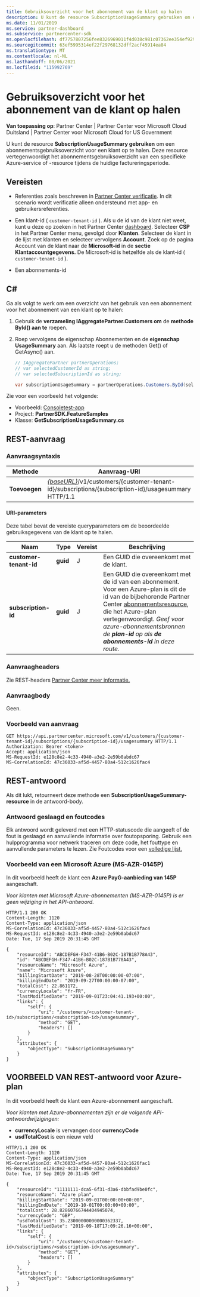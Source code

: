 ```yaml
---
title: Gebruiksoverzicht voor het abonnement van de klant op halen
description: U kunt de resource SubscriptionUsageSummary gebruiken om een abonnementsgebruiksoverzicht van een specifieke Azure-service of -resource op te halen tijdens de huidige factureringsperiode.
ms.date: 11/01/2019
ms.service: partner-dashboard
ms.subservice: partnercenter-sdk
ms.openlocfilehash: df7757807256fee8326969011f4d038c981c07362ee354ef929e592a7931a728
ms.sourcegitcommit: 63ef5995314ef22f29768132dff2acf45914ea84
ms.translationtype: MT
ms.contentlocale: nl-NL
ms.lasthandoff: 08/06/2021
ms.locfileid: "115992769"
---
```

# <a name="get-usage-summary-for-customers-subscription"></a>Gebruiksoverzicht voor het abonnement van de klant op halen

**Van toepassing op**: Partner Center | Partner Center voor Microsoft Cloud Duitsland | Partner Center voor Microsoft Cloud for US Government

U kunt de resource **SubscriptionUsageSummary gebruiken** om een abonnementsgebruiksoverzicht voor een klant op te halen. Deze resource vertegenwoordigt het abonnementsgebruiksoverzicht van een specifieke Azure-service of -resource tijdens de huidige factureringsperiode.

## <a name="prerequisites"></a>Vereisten

- Referenties zoals beschreven in [Partner Center verificatie](partner-center-authentication.md). In dit scenario wordt verificatie alleen ondersteund met app- en gebruikersreferenties.

- Een klant-id ( `customer-tenant-id` ). Als u de id van de klant niet weet, kunt u deze op zoeken in het Partner Center [dashboard](https://partner.microsoft.com/dashboard). Selecteer **CSP** in het Partner Center menu, gevolgd door **Klanten**. Selecteer de klant in de lijst met klanten en selecteer vervolgens **Account**. Zoek op de pagina Account van de klant naar de **Microsoft-id** in de **sectie Klantaccountgegevens.** De Microsoft-id is hetzelfde als de klant-id ( `customer-tenant-id` ).

- Een abonnements-id

## <a name="c"></a>C\#

Ga als volgt te werk om een overzicht van het gebruik van een abonnement voor het abonnement van een klant op te halen:

1. Gebruik de **verzameling IAggregatePartner.Customers om** de **methode ById() aan te** roepen.

2. Roep vervolgens de eigenschap Abonnementen en de **eigenschap UsageSummary** aan. Als laatste roept u de methoden Get() of GetAsync() aan.

    ``` csharp
    // IAggregatePartner partnerOperations;
    // var selectedCustomerId as string;
    // var selectedSubscriptionId as string;

    var subscriptionUsageSummary = partnerOperations.Customers.ById(selectedCustomerId).Subscriptions.ById(selectedSubscriptionId).UsageSummary.Get();
    ```

Zie voor een voorbeeld het volgende:

- Voorbeeld: [Consoletest-app](console-test-app.md)
- Project: **PartnerSDK.FeatureSamples**
- Klasse: **GetSubscriptionUsageSummary.cs**

## <a name="rest-request"></a>REST-aanvraag

### <a name="request-syntax"></a>Aanvraagsyntaxis

| Methode  | Aanvraag-URI                                                                                                                        |
|---------|------------------------------------------------------------------------------------------------------------------------------------|
| **Toevoegen** | [*{baseURL}*](partner-center-rest-urls.md)/v1/customers/{customer-tenant-id}/subscriptions/{subscription-id}/usagesummary HTTP/1.1 |

#### <a name="uri-parameters"></a>URI-parameters

Deze tabel bevat de vereiste queryparameters om de beoordeelde gebruiksgegevens van de klant op te halen.

| Naam                   | Type     | Vereist | Beschrijving                               |
|------------------------|----------|----------|-------------------------------------------|
| **customer-tenant-id** | **guid** | J        | Een GUID die overeenkomt met de klant.     |
| **subscription-id**    | **guid** | J        | Een GUID die overeenkomt met de id van een abonnement. Voor een Azure-plan is dit de id van de bijbehorende Partner Center [abonnementsresource](subscription-resources.md#subscription), die het Azure-plan vertegenwoordigt. *Geef voor azure-abonnementsbronnen de **plan-id** op als **de abonnements-id** in deze route.* |

### <a name="request-headers"></a>Aanvraagheaders

Zie REST-headers [Partner Center meer informatie.](headers.md)

### <a name="request-body"></a>Aanvraagbody

Geen.

### <a name="request-example"></a>Voorbeeld van aanvraag

```http
GET https://api.partnercenter.microsoft.com/v1/customers/{customer-tenant-id}/subscriptions/{subscription-id}/usagesummary HTTP/1.1
Authorization: Bearer <token>
Accept: application/json
MS-RequestId: e128c8e2-4c33-4940-a3e2-2e59b0abdc67
MS-CorrelationId: 47c36033-af5d-4457-80a4-512c1626fac4
```

## <a name="rest-response"></a>REST-antwoord

Als dit lukt, retourneert deze methode een **SubscriptionUsageSummary-resource** in de antwoord-body.

### <a name="response-success-and-error-codes"></a>Antwoord geslaagd en foutcodes

Elk antwoord wordt geleverd met een HTTP-statuscode die aangeeft of de fout is geslaagd en aanvullende informatie over foutopsporing. Gebruik een hulpprogramma voor netwerk traceren om deze code, het fouttype en aanvullende parameters te lezen. Zie Foutcodes voor een [volledige lijst.](error-codes.md)

### <a name="response-example-for-microsoft-azure-ms-azr-0145p-subscriptions"></a>Voorbeeld van een Microsoft Azure (MS-AZR-0145P)

In dit voorbeeld heeft de klant een **Azure PayG-aanbieding van 145P** aangeschaft.

*Voor klanten met Microsoft Azure-abonnementen (MS-AZR-0145P) is er geen wijziging in het API-antwoord.*

```http
HTTP/1.1 200 OK
Content-Length: 1120
Content-Type: application/json
MS-CorrelationId: 47c36033-af5d-4457-80a4-512c1626fac4
MS-RequestId: e128c8e2-4c33-4940-a3e2-2e59b0abdc67
Date: Tue, 17 Sep 2019 20:31:45 GMT

{
    "resourceId": "ABCDEFGH-F347-41B6-B02C-187B1B778A43",
    "id": "ABCDEFGH-F347-41B6-B02C-187B1B778A43",
    "resourceName": "Microsoft Azure",
    "name": "Microsoft Azure",
    "billingStartDate": "2019-08-28T00:00:00-07:00",
    "billingEndDate": "2019-09-27T00:00:00-07:00",
    "totalCost": 22.861172,
    "currencyLocale": "fr-FR",
    "lastModifiedDate": "2019-09-01T23:04:41.193+00:00",
    "links": {
        "self": {
            "uri": "/customers/<customer-tenant-id>/subscriptions/<subscription-id>/usagesummary",
            "method": "GET",
            "headers": []
        }
    },
    "attributes": {
        "objectType": "SubscriptionUsageSummary"
    }
}
```

## <a name="rest-response-example-for-azure-plan"></a>VOORBEELD VAN REST-antwoord voor Azure-plan

In dit voorbeeld heeft de klant een Azure-abonnement aangeschaft.

*Voor klanten met Azure-abonnementen zijn er de volgende API-antwoordwijzigingen:*

- **currencyLocale** is vervangen door **currencyCode**
- **usdTotalCost** is een nieuw veld

```http
HTTP/1.1 200 OK
Content-Length: 1120
Content-Type: application/json
MS-CorrelationId: 47c36033-af5d-4457-80a4-512c1626fac1
MS-RequestId: e128c8e2-4c33-4940-a3e2-2e59b0abdc67
Date: Tue, 17 Sep 2019 20:31:45 GMT

{
    "resourceId": "11111111-dca5-6f31-d3a6-dbbfad9be0fc",
    "resourceName": "Azure plan",
    "billingStartDate": "2019-09-01T00:00:00+00:00",
    "billingEndDate": "2019-10-01T00:00:00+00:00",
    "totalCost": 28.82860766744404945074,
    "currencyCode": "GBP",
    "usdTotalCost": 35.23000000000000362337,
    "lastModifiedDate": "2019-09-18T17:09:26.16+00:00",
    "links": {
        "self": {
            "uri": "/customers/<customer-tenant-id>/subscriptions/<subscription-id>/usagesummary",
            "method": "GET",
            "headers": []
        }
    },
    "attributes": {
        "objectType": "SubscriptionUsageSummary"
    }
}
```

